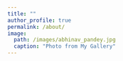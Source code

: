 ```yaml
---
title: ""
author_profile: true
permalink: /about/
image:
  path: /images/abhinav_pandey.jpg
  caption: "Photo from My Gallery"
---
```

